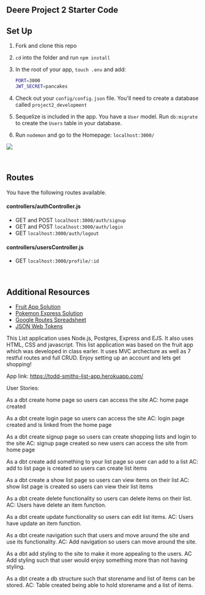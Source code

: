 ## Deere Project 2 Starter Code

## Set Up

1. Fork and clone this repo
1. `cd` into the folder and run `npm install`
1. In the root of your app, `touch .env` and add:

   ```bash
   PORT=3000
   JWT_SECRET=pancakes
   ```

1. Check out your `config/config.json` file. You'll need to create a database called `project2_development`
1. Sequelize is included in the app. You have a `User` model. Run `db:migrate` to create the `Users` table in your database.
1. Run `nodemon` and go to the Homepage: `localhost:3000/`

![](https://i.imgur.com/uuhrOxQ.png)

<br>

## Routes

You have the following routes available.

#### controllers/authController.js

- GET and POST `localhost:3000/auth/signup`
- GET and POST `localhost:3000/auth/login`
- GET `localhost:3000/auth/logout`

#### controllers/usersController.js

- GET `localhost:3000/profile/:id`

<br>

## Additional Resources

- [Fruit App Solution](https://git.generalassemb.ly/jdr-0622/fruit-app-in-class)
- [Pokemon Express Solution](https://git.generalassemb.ly/jdr-0622/pokemon-express-sequelize6)
- [Google Routes Spreadsheet](https://docs.google.com/spreadsheets/d/14-LHKXLtEkp_vKEz3qSKjREnrmSyzQ9fimTlmrPsZsQ/edit#gid=0)
- [JSON Web Tokens](https://jwt.io/)

This List application uses Node.js, Postgres, Express and EJS.  It also uses HTML, CSS and javascript.  This list application was based on the fruit app which was developed in class earler.  It uses MVC archecture as well as 7 restful routes and full CRUD.  Enjoy setting up an account and lets get shopping!

App link:
https://todd-smiths-list-app.herokuapp.com/

User Stories:

As a dbt create home page so users can access the site
AC: home page created

As a dbt create login page so users can access the site
AC: login page created and is linked from the home page

As a dbt create signup page so users can create shopping lists and login to the site
AC: signup page created so new users can access the site from home page

As a dbt create add something to your list page so user can add to a list
AC: add to list page is created so users can create list items

As a dbt create a show list page so users can view items on their list
AC: show list page is created so users can view their list items

As a dbt create delete functionality so users can delete items on their list.
AC:  Users have delete an item function.

As a dbt create update functionality so users can edit list items.
AC:  Users have update an item function.

As a dbt create navigation such that users and move around the site and use its functionality.
AC: Add navigation so users can move around the site.

As a dbt add styling to the site to make it more appealing to the users.
AC  Add styling such that user would enjoy something more than not having styling.

As a dbt create a db structure such that storename and list of items can be stored.
AC:  Table created being able to hold storename and a list of items.